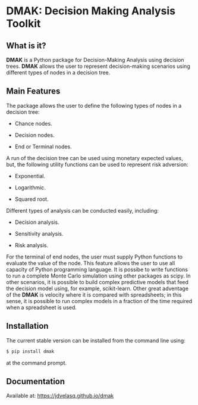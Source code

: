 # DMAK: Decision Making Analysis Toolkit


What is it?
------------------------------------------------------------------------------------

**DMAK** is a Python package for Decision-Making Analysis using decision trees. 
**DMAK** allows the user to represent decision-making scenarios using different types
of nodes in a decision tree.


Main Features
------------------------------------------------------------------------------------

The package allows the user to define the following types of nodes in a decision
tree:

* Chance nodes.

* Decision nodes.

* End or Terminal nodes.

A run of the decision tree can be used using monetary expected values, but, the 
following utility functions can be used to represent risk adversion:

* Exponential.

* Logarithmic.

* Squared root.

Different types of analysis can be conducted easily, including:

* Decision analysis.

* Sensitivity analysis.

* Risk analysis.

For the terminal of end nodes, the user must supply Python functions to evaluate the
value of the node. This feature allows the user to use all capacity of Python
programming language. It is possibe to write functions to run a complete Monte Carlo 
simulation using other packages as scipy. In other scenarios, it is possible to 
build complex predictive models that feed the decision model using, for example, 
scikit-learn. Other great adventage of the **DMAK** is velocity where it is compared
with spreadsheets; in this sense, it is possible to run complex models in a 
fraction of the time required when a spreadsheet is used. 



Installation
------------------------------------------------------------------------------------

The current stable version can be installed from the command line using:

```bash
$ pip install dmak
``` 

at the command prompt.


Documentation
------------------------------------------------------------------------------------

Available at: https://jdvelasq.github.io/dmak


